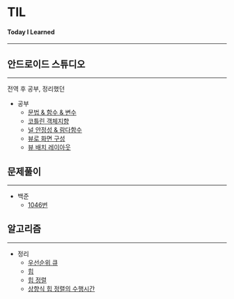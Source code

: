 # TIL
#### Today I Learned
---

## 안드로이드 스튜디오
---
전역 후 공부, 정리했던 
* 공부
  + [문법 & 함수 & 변수](./androidStudio/kotlinGrammar.md)
  + [코틀린 객체지향](./androidStudio/kotlinOOP.md)
  + [널 안정성 & 람다함수](./androidStudio/nullLambda.md)
  + [뷰로 화면 구성](./androidStudio/view.md)
  + [뷰 배치 레이아웃](./androidStudio/viewLayout.md)
  
## 문제풀이
---
* 백준
  + [1046번](./백준/1046번.md)

## 알고리즘
---
* 정리
  + [우선순위 큐](./algorithm/priorityQueue.md)
  + [힙](./algorithm/heap.md)
  + [힙 정렬](./algorithm/heapSort.md)
  + [상향식 힙 정렬의 수행시간](./algorithm/상향식.md)
